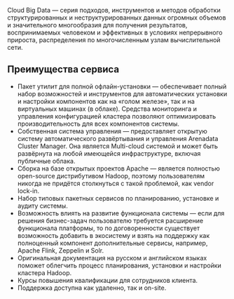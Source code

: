 Cloud Big Data — серия подходов, инструментов и методов обработки структурированных и неструктурированных данных огромных объемов и значительного многообразия для получения результатов, воспринимаемых человеком и эффективных в условиях непрерывного прироста, распределения по многочисленным узлам вычислительной сети.

## Преимущества сервиса

- Пакет утилит для полной офлайн-установки — обеспечивает полный набор возможностей и инструментов для автоматических установки и настройки компонентов как на «голом железе», так и на виртуальных машинах (в облаке). Средства мониторинга и управления конфигурацией кластера позволяют оптимизировать производительность для всех компонентов системы.
- Собственная система управления — предоставляет открытую систему автоматического развёртывания и управления Arenadata Cluster Manager. Она является Multi-cloud системой и может быть развёрнута на любой имеющейся инфраструктуре, включая публичные облака.
- Сборка на базе открытых проектов Apache — является полностью open-source дистрибутивом Hadoop, поэтому пользователям никогда не придётся столкнуться с такой проблемой, как vendor lock-in.
- Набор типовых пакетных сервисов по планированию, установке и аудиту системы.
- Возможность влиять на развитие функционала системы — если для решения бизнес-задач пользователю требуется расширение функционала платформы, то по договоренности существует возможность добавить в экосистему и взять на поддержку как полноценный компонент дополнительные сервисы, например, Apache Flink, Zeppelin и Solr.
- Оригинальная документация на русском и английском языках поможет облегчить процесс планирования, установки и настройки кластера Hadoop.
- Курсы повышения квалификации для сотрудников клиента.
- Поддержка доступна как удаленно, так и on-site.
